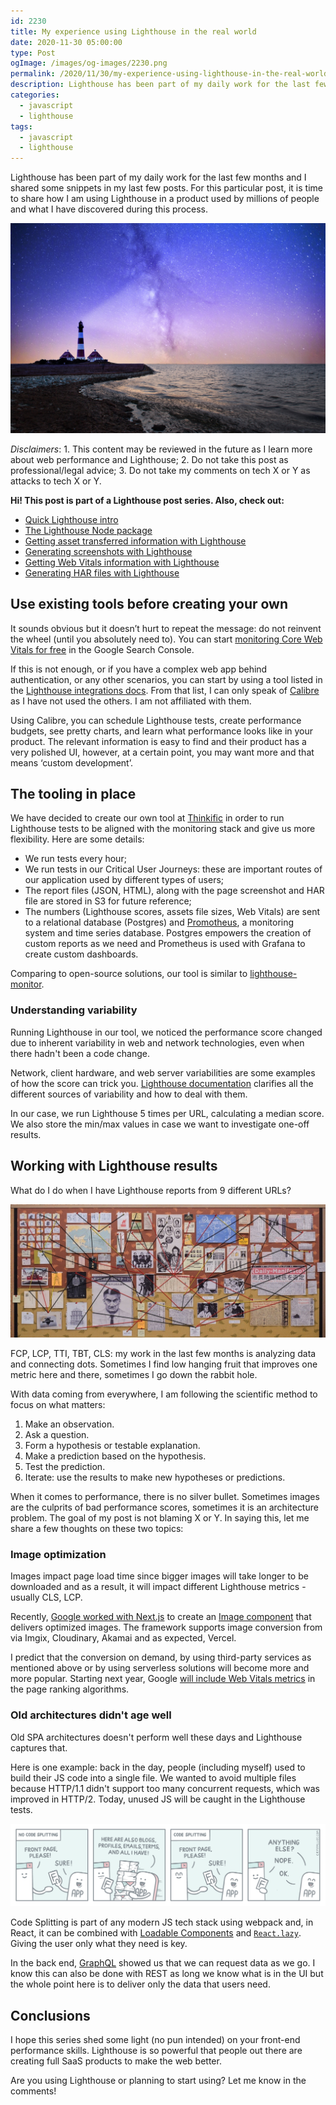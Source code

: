 ```yaml
---
id: 2230
title: My experience using Lighthouse in the real world
date: 2020-11-30 05:00:00
type: Post
ogImage: /images/og-images/2230.png
permalink: /2020/11/30/my-experience-using-lighthouse-in-the-real-world
description: Lighthouse has been part of my daily work for the last few months and I shared some snippets in my last few posts. For this particular post, it is time to share how I am using Lighthouse in a product used by millions of people and what I have discovered during this process. 
categories:
  - javascript
  - lighthouse
tags:
  - javascript
  - lighthouse
---
```


Lighthouse has been part of my daily work for the last few months and I shared some snippets in my last few posts. For this particular post, it is time to share how I am using Lighthouse in a product used by millions of people and what I have discovered during this process. 

![Lighthouse photo by Robert Wiedemann](/wp-content/uploads/2020/11/lighthouse.jpg)

_Disclaimers_: 1. This content may be reviewed in the future as I learn more about web performance and Lighthouse; 2. Do not take this post as professional/legal advice; 3. Do not take my comments on tech X or Y as attacks to tech X or Y.

<div class="my-10 p-4 border border-gray-6 rounded-md bg-white">
<strong>Hi! This post is part of a Lighthouse post series. Also, check out:</strong>

<ul>
<li><a href="/2020/11/30/the-undocumented-lighthouse-guide#quick-lighthouse-intro">Quick Lighthouse intro</a></li>
<li><a href="/2020/11/30/the-undocumented-lighthouse-guide#the-lighthouse-node-package">The Lighthouse Node package</a></li>
<li><a href="/2020/11/30/getting-asset-transferred-information-with-lighthouse/">Getting asset transferred information with Lighthouse</a></li>
<li><a href="/2020/11/30/generating-screenshots-with-lighthouse/">Generating screenshots with Lighthouse</a></li>
<li><a href="/2020/11/30/getting-web-vitals-information-with-lighthouse/">Getting Web Vitals information with Lighthouse</a></li>
<li><a href="/2020/11/30/creating-har-files-with-lighthouse/">Generating HAR files with Lighthouse</a></li>
</ul>
</div>

## Use existing tools before creating your own

It sounds obvious but it doesn’t hurt to repeat the message: do not reinvent the wheel (until you absolutely need to). You can start [monitoring Core Web Vitals for free](https://support.google.com/webmasters/answer/9205520) in the Google Search Console. 

If this is not enough, or if you have a complex web app behind authentication, or any other scenarios, you can start by using a tool listed in the [Lighthouse integrations docs](https://github.com/GoogleChrome/lighthouse#lighthouse-integrations-in-web-perf-services). From that list, I can only speak of [Calibre](https://calibreapp.com) as I have not used the others. I am not affiliated with them.

Using Calibre, you can schedule Lighthouse tests, create performance budgets, see pretty charts, and learn what performance looks like in your product. The relevant information is easy to find and their product has a very polished UI, however, at a certain point, you may want more and that means ‘custom development’.

## The tooling in place

We have decided to create our own tool at [Thinkific](https://thinkific.com) in order to run Lighthouse tests to be aligned with the monitoring stack and give us more flexibility. Here are some details:

- We run tests every hour;
- We run tests in our Critical User Journeys: these are important routes of our application used by different types of users;
- The report files (JSON, HTML), along with the page screenshot and HAR file are stored in S3 for future reference;
- The numbers (Lighthouse scores, assets file sizes, Web Vitals) are sent to a relational database (Postgres) and [Promotheus](https://prometheus.io/), a monitoring system and time series database. Postgres empowers the creation of custom reports as we need and Prometheus is used with Grafana to create custom dashboards.

Comparing to open-source solutions, our tool is similar to [lighthouse-monitor](https://github.com/Verivox/lighthouse-monitor/).

### Understanding variability

Running Lighthouse in our tool, we noticed the performance score changed due to inherent variability in web and network technologies, even when there hadn't been a code change.

Network, client hardware, and web server variabilities are some examples of how the score can trick you. [Lighthouse documentation](https://github.com/GoogleChrome/lighthouse/blob/master/docs/variability.md) clarifies all the different sources of variability and how to deal with them.

In our case, we run Lighthouse 5 times per URL, calculating a median score. We also store the min/max values in case we want to investigate one-off results.

## Working with Lighthouse results

What do I do when I have Lighthouse reports from 9 different URLs?

![Detective wall, from the Isle of Dogs movie](/wp-content/uploads/2020/11/detective-wall.jpg)

FCP, LCP, TTI, TBT, CLS: my work in the last few months is analyzing data and connecting dots. Sometimes I find low hanging fruit that improves one metric here and there, sometimes I go down the rabbit hole.

With data coming from everywhere, I am following the scientific method to focus on what matters:

1. Make an observation.
2. Ask a question.
3. Form a hypothesis or testable explanation.
3. Make a prediction based on the hypothesis.
4. Test the prediction.
5. Iterate: use the results to make new hypotheses or predictions.

When it comes to performance, there is no silver bullet. Sometimes images are the culprits of bad performance scores, sometimes it is an architecture problem. The goal of my post is not blaming X or Y. In saying this, let me share a few thoughts on these two topics:

### Image optimization

Images impact page load time since bigger images will take longer to be downloaded and as a result, it will impact different Lighthouse metrics - usually CLS, LCP. 

Recently, [Google worked with Next.js](https://github.com/vercel/next.js/discussions/16832) to create an [Image component](https://nextjs.org/docs/basic-features/image-optimization) that delivers optimized images. The framework supports image conversion from via Imgix, Cloudinary, Akamai and as expected, Vercel.

I predict that the conversion on demand, by using third-party services as mentioned above or by using serverless solutions will become more and more popular. Starting next year, Google [will include Web Vitals metrics](https://developers.google.com/search/blog/2020/11/timing-for-page-experience) in the page ranking algorithms.
### Old architectures didn't age well

Old SPA architectures doesn't perform well these days and Lighthouse captures that.

Here is one example: back in the day, people (including myself) used to build their JS code into a single file. We wanted to avoid multiple files because HTTP/1.1 didn't support too many concurrent requests, which was improved in HTTP/2. Today, unused JS will be caught in the Lighthouse tests. 

![Code splitting cartoon by Crystallize](/wp-content/uploads/2020/11/codesplitting.png)

Code Splitting is part of any modern JS tech stack using webpack and, in React, it can be combined with [Loadable Components](https://loadable-components.com/docs/getting-started/) and [`React.lazy`](https://reactjs.org/docs/code-splitting.html#reactlazy). Giving the user only what they need is key.

In the back end, [GraphQL](https://graphql.org/) showed us that we can request data as we go. I know this can also be done with REST as long we know  what is in the UI but the whole point here is to deliver only the data that users need.

## Conclusions

I hope this series shed some light (no pun intended) on your front-end performance skills. Lighthouse is so powerful that people out there are creating full SaaS products to make the web better.

Are you using Lighthouse or planning to start using? Let me know in the comments!
